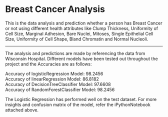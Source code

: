 # Breast Cancer Analysis

This is the data analysis and prediction whether a person has Breast Cancer or not using different health attributes like Clump Thickness, Uniformity of Cell Size, Marginal Adhesion, Bare Nuclei, Mitoses, Single Epithelial Cell Size, Uniformity of Cell Shape, Bland Chromatin and Normal Nucleoli.

---

The analysis and predictions are made by referencing the data from Wisconsin Hospital. Different models have been tested out throughout the project and the Accuracies are as follows:

Accuracy of logisticRegression Model:  98.2456 <br>
Accuracy of linearRegression Model:  86.8182 <br>
Accuracy of DecisionTreeClassifier Model:  97.6608 <br>
Accuracy of RandomForestClassifier Model:  98.2456 <br>

The Logistic Regression has performed well on the test dataset. For more insights and confusion matrix of the model, refer the iPythonNotebook attached above.